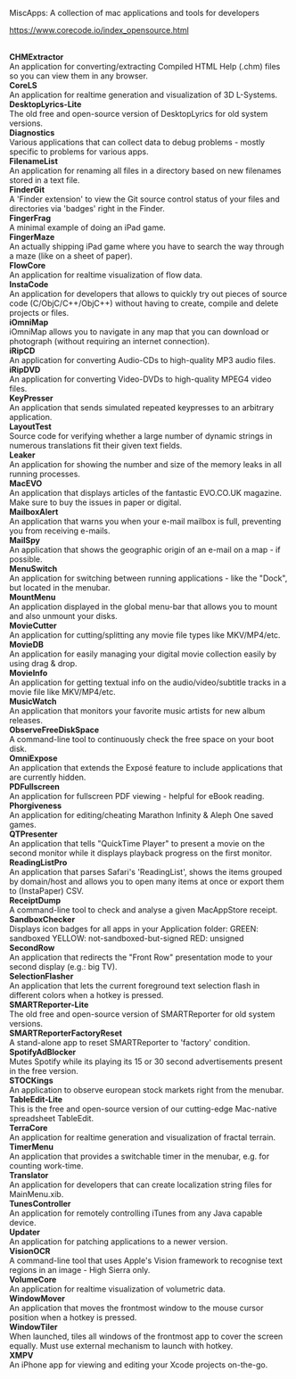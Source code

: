 MiscApps: A collection of mac applications and tools for developers

https://www.corecode.io/index_opensource.html

 <br/> 
<b>CHMExtractor</b> <br/> An application for converting/extracting Compiled HTML Help (.chm) files so you can view them in any browser. <br/> 
<b>CoreLS</b> <br/> An application for realtime generation and visualization of 3D L-Systems. <br/> 
<b>DesktopLyrics-Lite</b> <br/> The old free and open-source version of DesktopLyrics for old system versions. <br/> 
<b>Diagnostics</b> <br/> Various applications that can collect data to debug problems - mostly specific to problems for various apps. <br/> 
<b>FilenameList</b> <br/> An application for renaming all files in a directory based on new filenames stored in a text file. <br/> 
<b>FinderGit</b> <br/> A 'Finder extension' to view the Git source control status of your files and directories via 'badges' right in the Finder. <br/> 
<b>FingerFrag</b> <br/> A minimal example of doing an iPad game. <br/> 
<b>FingerMaze</b> <br/> An actually shipping iPad game where you have to search the way through a maze (like on a sheet of paper). <br/> 
<b>FlowCore</b> <br/> An application for realtime visualization of flow data. <br/> 
<b>InstaCode</b> <br/> An application for developers that allows to quickly try out pieces of source code (C/ObjC/C++/ObjC++) without having to create, compile and delete projects or files. <br/> 
<b>iOmniMap</b> <br/> iOmniMap allows you to navigate in any map that you can download or photograph (without requiring an internet connection).  <br/> 
<b>iRipCD</b> <br/> An application for converting Audio-CDs to high-quality MP3 audio files. <br/> 
<b>iRipDVD</b> <br/> An application for converting Video-DVDs to high-quality MPEG4 video files. <br/> 
<b>KeyPresser</b> <br/> An application that sends simulated repeated keypresses to an arbitrary application. <br/> 
<b>LayoutTest</b> <br/> Source code for verifying whether a large number of dynamic strings in numerous translations fit their given text fields. <br/> 
<b>Leaker</b> <br/> An application for showing the number and size of the memory leaks in all running processes. <br/> 
<b>MacEVO</b> <br/> An application that displays articles of the fantastic EVO.CO.UK magazine. Make sure to buy the issues in paper or digital. <br/> 
<b>MailboxAlert</b> <br/> An application that warns you when your e-mail mailbox is full, preventing you from receiving e-mails. <br/> 
<b>MailSpy</b> <br/> An application that shows the geographic origin of an e-mail on a map - if possible. <br/> 
<b>MenuSwitch</b> <br/> An application for switching between running applications - like the "Dock", but located in the menubar. <br/> 
<b>MountMenu</b> <br/> An application displayed in the global menu-bar that allows you to mount and also unmount your disks. <br/> 
<b>MovieCutter</b> <br/> An application for cutting/splitting any movie file types like MKV/MP4/etc. <br/> 
<b>MovieDB</b> <br/> An application for easily managing your digital movie collection easily by using drag & drop. <br/> 
<b>MovieInfo</b> <br/> An application for getting textual info on the audio/video/subtitle tracks in a movie file like MKV/MP4/etc. <br/> 
<b>MusicWatch</b> <br/> An application that monitors your favorite music artists for new album releases. <br/> 
<b>ObserveFreeDiskSpace</b> <br/> A command-line tool to continuously check the free space on your boot disk. <br/> 
<b>OmniExpose</b> <br/> An application that extends the Exposé feature to include applications that are currently hidden. <br/> 
<b>PDFullscreen</b> <br/> An application for fullscreen PDF viewing - helpful for eBook reading. <br/> 
<b>Phorgiveness</b> <br/> An application for editing/cheating Marathon Infinity & Aleph One saved games. <br/> 
<b>QTPresenter</b> <br/> An application that tells "QuickTime Player" to present a movie on the second monitor while it displays playback progress on the first monitor. <br/> 
<b>ReadingListPro</b> <br/> An application that parses Safari's 'ReadingList', shows the items grouped by domain/host and allows you to open many items at once or export them to (InstaPaper) CSV. <br/> 
<b>ReceiptDump</b> <br/> A command-line tool to check and analyse a given MacAppStore receipt. <br/> 
<b>SandboxChecker</b> <br/> Displays icon badges for all apps in your Application folder: GREEN: sandboxed YELLOW: not-sandboxed-but-signed RED: unsigned <br/> 
<b>SecondRow</b> <br/> An application that redirects the "Front Row" presentation mode to your second display (e.g.: big TV). <br/> 
<b>SelectionFlasher</b> <br/> An application that lets the current foreground text selection flash in different colors when a hotkey is pressed. <br/> 
<b>SMARTReporter-Lite</b> <br/> The old free and open-source version of SMARTReporter for old system versions. <br/> 
<b>SMARTReporterFactoryReset</b> <br/> A stand-alone app to reset SMARTReporter to 'factory' condition. <br/> 
<b>SpotifyAdBlocker</b> <br/> Mutes Spotify while its playing its 15 or 30 second advertisements present in the free version. <br/> 
<b>STOCKings</b> <br/> An application to observe european stock markets right from the menubar. <br/> 
<b>TableEdit-Lite</b> <br/> This is the free and open-source version of our cutting-edge Mac-native spreadsheet TableEdit. <br/> 
<b>TerraCore</b> <br/> An application for realtime generation and visualization of fractal terrain. <br/> 
<b>TimerMenu</b> <br/> An application that provides a switchable timer in the menubar, e.g. for counting work-time. <br/> 
<b>Translator</b> <br/> An application for developers that can create localization string files for MainMenu.xib. <br/> 
<b>TunesController</b> <br/> An application for remotely controlling iTunes from any Java capable device. <br/> 
<b>Updater</b> <br/> An application for patching applications to a newer version. <br/> 
<b>VisionOCR</b> <br/> A command-line tool that uses Apple's Vision framework to recognise text regions in an image - High Sierra only. <br/> 
<b>VolumeCore</b> <br/> An application for realtime visualization of volumetric data. <br/> 
<b>WindowMover</b> <br/> An application that moves the frontmost window to the mouse cursor position when a hotkey is pressed. <br/> 
<b>WindowTiler</b> <br/> When launched, tiles all windows of the frontmost app to cover the screen equally. Must use external mechanism to launch with hotkey. <br/> 
<b>XMPV</b> <br/> An iPhone app for viewing and editing your Xcode projects on-the-go.
